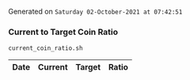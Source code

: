 Generated on `Saturday 02-October-2021 at 07:42:51`

### Current to Target Coin Ratio
`current_coin_ratio.sh`

Date|Current|Target|Ratio
---|---|---|---
